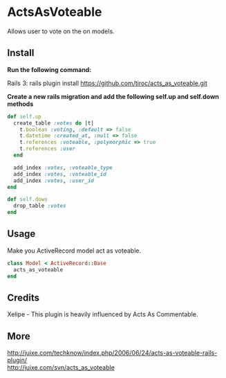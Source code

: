 # ActsAsVoteable

Allows user to vote on the on models.


## Install

**Run the following command:**

Rails 3: rails plugin install https://github.com/tiroc/acts_as_voteable.git

**Create a new rails migration and add the following self.up and self.down methods**

```ruby
def self.up
  create_table :votes do |t|
    t.boolean :voting, :default => false
    t.datetime :created_at, :null => false
    t.references :voteable, :polymorphic => true
    t.references :user
  end

  add_index :votes, :voteable_type
  add_index :votes, :voteable_id
  add_index :votes, :user_id
end

def self.down
  drop_table :votes
end
```


## Usage

Make you ActiveRecord model act as voteable.

```ruby
class Model < ActiveRecord::Base
  acts_as_voteable
end
```


## Credits

Xelipe - This plugin is heavily influenced by Acts As Commentable.


## More

http://juixe.com/techknow/index.php/2006/06/24/acts-as-voteable-rails-plugin/  
http://juixe.com/svn/acts_as_voteable
